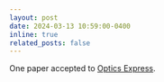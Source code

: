 ```yaml
---
layout: post
date: 2024-03-13 10:59:00-0400
inline: true
related_posts: false
---
```


One paper accepted to <a href="https://doi.org/10.1364/OE.516564">Optics Express</a>.